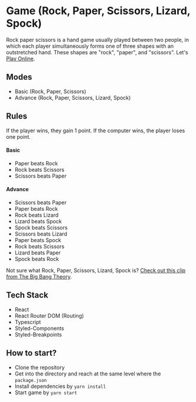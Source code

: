 # Game (Rock, Paper, Scissors, Lizard, Spock)

Rock paper scissors is a hand game usually played between two people, in which each player simultaneously forms one of three shapes with an outstretched hand. These shapes are "rock", "paper", and "scissors". Let's [Play Online](https://masajid390.github.io/game-rock-paper-scissors).

## Modes

- Basic (Rock, Paper, Scissors)
- Advance (Rock, Paper, Scissors, Lizard, Spock)

## Rules

If the player wins, they gain 1 point. If the computer wins, the player loses one point.

#### Basic

- Paper beats Rock
- Rock beats Scissors
- Scissors beats Paper

#### Advance

- Scissors beats Paper
- Paper beats Rock
- Rock beats Lizard
- Lizard beats Spock
- Spock beats Scissors
- Scissors beats Lizard
- Paper beats Spock
- Rock beats Scissors
- Lizard beats Paper
- Spock beats Rock

Not sure what Rock, Paper, Scissors, Lizard, Spock is? [Check out this clip from The Big Bang Theory](https://www.youtube.com/watch?v=iSHPVCBsnLw).

## Tech Stack

- React
- React Router DOM (Routing)
- Typescript
- Styled-Components
- Styled-Breakpoints

## How to start?

- Clone the repository
- Get into the directory and reach at the same level where the `package.json`
- Install dependencies by `yarn install`
- Start game by `yarn start`

